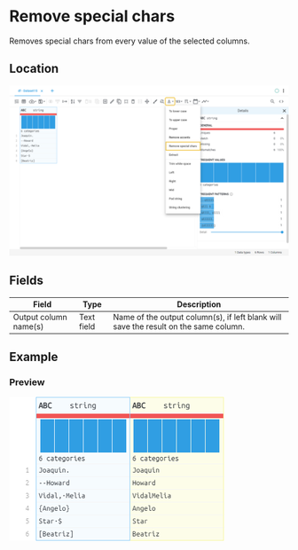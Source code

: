 # Remove special chars
Removes special chars from every value of the selected columns.
## Location
![remove_special_chars location](../../docs/screenshots/location/remove_special_chars.png)
## Fields
Field | Type | Description
----- | ---- | -----------
Output column name(s) | Text field | Name of the output column(s), if left blank will save the result on the same column.
## Example
### Preview
![remove_special_chars table](../../docs/screenshots/table/remove_special_chars.png)